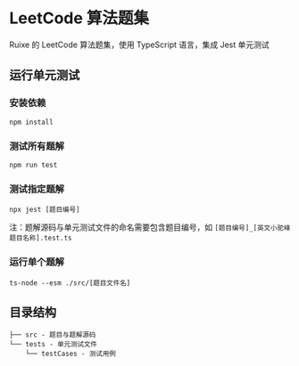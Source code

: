 # LeetCode 算法题集

Ruixe 的 LeetCode 算法题集，使用 TypeScript 语言，集成 Jest 单元测试

## 运行单元测试

### 安装依赖

```shell
npm install
```

### 测试所有题解

```shell
npm run test
```

### 测试指定题解

```shell
npx jest [题目编号]
```

注：题解源码与单元测试文件的命名需要包含题目编号，如 `[题目编号]_[英文小驼峰题目名称].test.ts`

### 运行单个题解

```shell
ts-node --esm ./src/[题目文件名]
```

## 目录结构

```
├── src - 题目与题解源码
└── tests - 单元测试文件
    └── testCases - 测试用例
```
